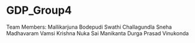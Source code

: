 # GDP_Group4
Team Members:
Mallikarjuna Bodepudi
Swathi Challagundla
Sneha Madhavaram
Vamsi Krishna Nuka
Sai Manikanta Durga Prasad Vinukonda

